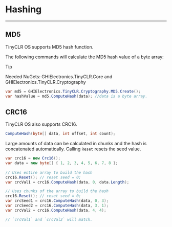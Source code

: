 # Hashing
---
## MD5

TinyCLR OS supports MD5 hash function.

 The following commands will calculate the MD5 hash value of a byte array:

> [!Tip]
> Needed NuGets: GHIElectronics.TinyCLR.Core and GHIElectronics.TinyCLR.Cryptography

```cs
var md5 = GHIElectronics.TinyCLR.Cryptography.MD5.Create();
var hashValue = md5.ComputeHash(data); //data is a byte array.
```

## CRC16
TinyCLR OS also supports CRC16.

```cs
ComputeHash(byte[] data, int offset, int count);
```

Large amounts of data can be calculated in chunks and the hash is concatenated automatically. Calling `Reset` resets the seed value.

```cs
var crc16 = new Crc16();
var data = new byte[] { 1, 2, 3, 4, 5, 6, 7, 8 };
            
// Uses entire array to build the hash
crc16.Reset(); // reset seed = 0;
var crcVal1 = crc16.ComputeHash(data, 0, data.Length);

// Uses chunks of the array to build the hash
crc16.Reset(); // reset seed = 0;
var crcSeed1 = crc16.ComputeHash(data, 0, 3);
var crcSeed2 = crc16.ComputeHash(data, 3, 1);         
var crcVal2 = crc16.ComputeHash(data, 4, 4); 

// `crcVal1` and `crcVal2` will match.
```